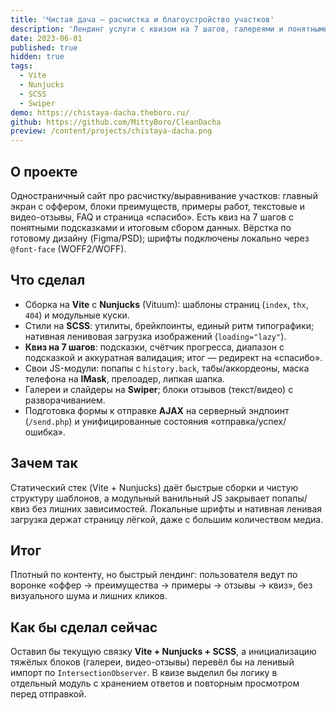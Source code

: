 ```yaml
---
title: 'Чистая дача — расчистка и благоустройство участков'
description: 'Лендинг услуги с квизом на 7 шагов, галереями и понятными CTA; Vite+Nunjucks, аккуратная адаптивная вёрстка по макету.'
date: 2023-06-01
published: true
hidden: true
tags:
  - Vite
  - Nunjucks
  - SCSS
  - Swiper
demo: https://chistaya-dacha.theboro.ru/
github: https://github.com/MittyBoro/CleanDacha
preview: /content/projects/chistaya-dacha.png
---
```


## О проекте

Одностраничный сайт про расчистку/выравнивание участков: главный экран с оффером, блоки преимуществ, примеры работ, текстовые и видео-отзывы, FAQ и страница «спасибо». Есть квиз на 7 шагов с понятными подсказками и итоговым сбором данных. Вёрстка по готовому дизайну (Figma/PSD); шрифты подключены локально через `@font-face` (WOFF2/WOFF).

## Что сделал

- Сборка на **Vite** с **Nunjucks** (Vituum): шаблоны страниц (`index`, `thx`, `404`) и модульные куски.
- Стили на **SCSS**: утилиты, брейкпоинты, единый ритм типографики; нативная ленивовая загрузка изображений (`loading="lazy"`).
- **Квиз на 7 шагов**: подсказки, счётчик прогресса, диапазон с подсказкой и аккуратная валидация; итог — редирект на «спасибо».
- Свои JS-модули: попапы с `history.back`, табы/аккордеоны, маска телефона на **IMask**, прелоадер, липкая шапка.
- Галереи и слайдеры на **Swiper**; блоки отзывов (текст/видео) с разворачиванием.
- Подготовка формы к отправке **AJAX** на серверный эндпоинт (`/send.php`) и унифицированные состояния «отправка/успех/ошибка».

## Зачем так

Статический стек (Vite + Nunjucks) даёт быстрые сборки и чистую структуру шаблонов, а модульный ванильный JS закрывает попапы/квиз без лишних зависимостей. Локальные шрифты и нативная ленивая загрузка держат страницу лёгкой, даже с большим количеством медиа.

## Итог

Плотный по контенту, но быстрый лендинг: пользователя ведут по воронке «оффер → преимущества → примеры → отзывы → квиз», без визуального шума и лишних кликов.

## Как бы сделал сейчас

Оставил бы текущую связку **Vite + Nunjucks + SCSS**, а инициализацию тяжёлых блоков (галереи, видео-отзывы) перевёл бы на ленивый импорт по `IntersectionObserver`. В квизе выделил бы логику в отдельный модуль с хранением ответов и повторным просмотром перед отправкой.

